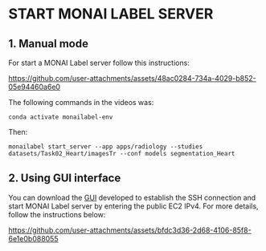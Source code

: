 # START MONAI LABEL SERVER

## 1. Manual mode

For start a MONAI Label server follow this instructions:


https://github.com/user-attachments/assets/48ac0284-734a-4029-b852-05e94460a6e0




The following commands in the videos was:

```
conda activate monailabel-env
```
Then:
```
monailabel start_server --app apps/radiology --studies datasets/Task02_Heart/imagesTr --conf models segmentation_Heart
```
## 2. Using GUI interface

You can download the [GUI](https://github.com/doviedob/CardioAR3D/tree/93e9a8f3a2c47617000d0fd41ee27f5504a73650/Guidelines/GUI) developed to establish the SSH connection and start MONAI Label server by entering the public EC2 IPv4. For more details, follow the instructions below:

https://github.com/user-attachments/assets/bfdc3d36-2d68-4106-85f8-6e1e0b088055


